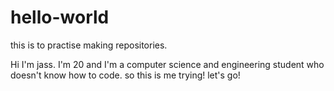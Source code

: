 # hello-world
this is to practise making repositories. 
<p> Hi I'm jass. I'm 20 and I'm a computer science and engineering student who doesn't know how to code. so this is me trying! let's go! </p>
